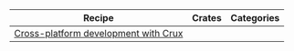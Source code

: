 | Recipe | Crates | Categories |
|---|---|---|
| [Cross-platform development with Crux][ex-cross-platform] |  |  |

[ex-cross-platform]: index.md#crux
